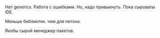 Нет generics.
Работа с ошибками. Но, надо привыкнуть.
Пока сыроваты IDE.

Меньше библиотек. чем для питона.

Якобы сырой менеджер пакетов.



